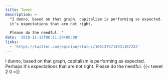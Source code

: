 ```yaml
---
title: Tweet
description: >-
  "I dunno, based on that graph, capitalism is performing as expected. Perhaps
  it's expectations that are not right.

  Please do the needful. "
date: '2018-11-12T06:11:29+00:00'
links:
  - 'https://twitter.com/opinion/status/1061376714931167232'
---
```

I dunno, based on that graph, capitalism is performing as expected. Perhaps it's expectations that are not right.
Please do the needful. 
      {{< tweet 2 0 >}}
    
